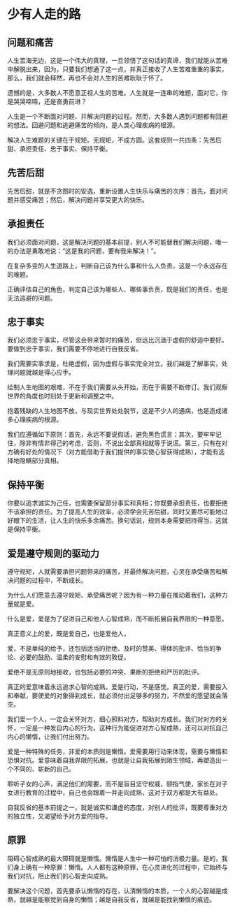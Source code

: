 # 少有人走的路

## 问题和痛苦

人生苦海无边，这是一个伟大的真理，一旦领悟了这句话的真谛，我们就能从苦难中解脱出来，因为，只要我们想通了这一点，并真正接收了人生苦难重重的事实，那么，我们就会释然，再也不会对人生的苦难耿耿于怀了。

遗憾的是，大多数人不愿意正视人生的苦难。人生就是一连串的难题，面对它，你是哭哭啼啼，还是奋勇前进？

人生是一个不断面对问题、并解决问题的过程。然而，大多数人遇到问题都有回避的想法。回避问题和逃避痛苦的倾向，是人类心理疾病的根源。

解决人生难题的关键在于规矩。无规矩，不成方圆。这套规则一共四条：先苦后甜、承担责任、忠于事实、保持平衡。

## 先苦后甜

先苦后甜，就是不贪图时的安逸，重新设置人生快乐与痛苦的次序：首先，面对问题并感受痛苦；然后，解决问题并享受更大的快乐。

## 承担责任

我们必须面对问题，这是解决问题的基本前提，别人不可能替我们解决问题，唯一的办法是勇敢地说：“这是我的问题，要有我来解决！”。

在复杂多变的人生道路上，判断自己该为什么事和什么人负责，这是一个永远存在的难题。

正确评估自己的角色，判定自己该为哪些人、哪些事负责，既是我们的责任，也是无法逃避的问题。

## 忠于事实

我们必须忠于事实，尽管这会带来暂时的痛苦，但远比沉湎于虚假的舒适中要好。要做到忠于事实，我们需要不停地进行自我反省。

我们需要实事求是，杜绝虚假，因为虚假与事实完全对立。我们越是了解事实，处理问题就越是得心应手。

绘制人生地图的艰难，不在于我们需要从头开始，而在于需要不断修订。我们观察世界的角度也时刻处于更新和调整之中。

抱着残缺的人生地图不放，与现实世界处处脱节，这是不少人的通病，也是造成诸多心理疾病的根源。

我们应遵循如下原则：首先，永远不要说假话，避免黑色谎言；其次，要牢牢记住，除非有情非得己的考虑，否则，不说出全部真相就等于说谎。第三，只有在对方确有好处的情况下（对方能借助于我们提供的事实使心智获得成熟），才能有选择地隐瞒部分真相。

## 保持平衡

你要以追求诚实为己任，也需要保留部分事实和真相；你既要承担责任，也要拒绝不该承担的责任。为了提高人生的效率，必须学会先苦后甜，同时又要尽可能地过好眼下的生活，让人生的快乐多余痛苦。换句话说，规则本身需要把持得当，这就是保持平衡。

## 爱是遵守规则的驱动力

遵守规矩，人就需要承担问题带来的痛苦，并最终解决问题，心灵在承受痛苦和解决问题的过程中，不断成长。

为什么人们愿意去遵守规矩、承受痛苦呢？因为有一种力量在推动着我们，这种力量就是爱。

什么是爱，爱是为了促进自己和他人心智成熟，而不断拓展自我界限的一种意愿。

真正意义上的爱，既是爱自己，也是爱他人，

爱，不是单纯的给予，还包括适当的拒绝、及时的赞美、得体的批评、恰当的争论、必要的鼓励、温柔的安慰和有效的敦促。

爱绝不是无原则地接收，也包括必要的冲突、果断的拒绝和严厉的批评。

真正的爱意味着永远追求心智的成熟。爱是行动，不是感觉。真正的爱，需要投入和奉献，要使爱的对象得到成长，就必须付出足够多的努力，不然爱的愿望就会落空。

我们爱一个人，一定会关怀对方，细心照料对方，帮助对方成长。我们对对方的关怀，一定是一种发自内心的行为，这种行为能促进对方心智成熟，还可以对抗自己内心的懒惰，让我们付出努力。

爱是一种特殊的任务，非爱的本质则是懒惰。爱需要用行动来体现，需要与懒惰和恐惧对抗。爱意味着自我界限的拓展，也就是让自我拓展到陌生领域，再塑造出一个不同的、崭新的自己。

聆听子女的心声，满足他们的需要，而不是盲目坚守权威，颐指气使，家长在对子女进行教育的过程中，自己也会跟着一并走向成熟，这对于双方都是大有益处。

自我反省的基本前提之一，就是诚实和谦虚的态度，对别人的批评，既要尊重对方的独立性，又渴望给予对方爱的指导。

## 原罪

阻碍心智成熟的最大障碍就是懒惰。懒惰是人生中一种可怕的消极力量。是的，我们身上确有一种原罪：懒惰。人人都有这种原罪，在心灵进化的过程中，它始终与我们对抗，阻止我们的心智走向成熟。

要解决这个问题，首先要承认懒惰的存在，认清懒惰的本质，一个人的心智越是成熟，就越是能察觉到自身的懒惰；越是自我反省，就越是能找到懒惰的痕迹。

